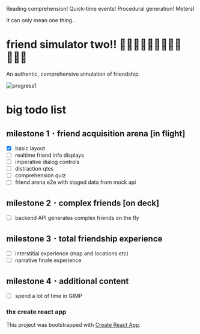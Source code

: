 Reading comprehension! Quick-time events! Procedural generation! Meters!

It can only mean one thing...

# friend simulator two!! 👩🏽‍🔬👨🏿‍💻🤦🏼‍♂️🙋🏻‍♀️
An authentic, comprehensive simulation of friendship.

![progress1](./docs/progress-pics/prog_1.png)

# big todo list

## milestone 1 ･ friend acquisition arena [in flight]
- [x] basic layout 
- [ ] realtime friend info displays
- [ ] imperative dialog controls
- [ ] distraction qtes
- [ ] comprehension quiz
- [ ] friend arena e2e with staged data from mock api

## milestone 2 ･ complex friends [on deck]
- [ ] backend API generates complex friends on the fly

## milestone 3 ･ total friendship experience
- [ ] interstitial experience (map and locations etc)
- [ ] narrative finale experience

## milestone 4 ･ additional content 
- [ ] spend a lot of time in GIMP

### thx create react app

This project was bootstrapped with [Create React App](https://github.com/facebook/create-react-app).
